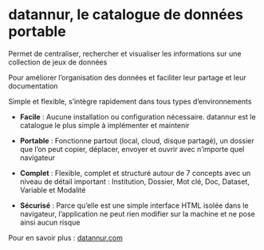 # datannur, le catalogue de données portable

Permet de centraliser, rechercher et visualiser les informations sur une collection de jeux de données

Pour améliorer l’organisation des données et faciliter leur partage et leur documentation

Simple et flexible, s’intègre rapidement dans tous types d’environnements

- **Facile** :
Aucune installation ou configuration nécessaire. datannur est le catalogue le plus simple à implémenter et maintenir

- **Portable** :
Fonctionne partout (local, cloud, disque partagé), un dossier que l’on peut copier, déplacer, envoyer et ouvrir avec n’importe quel navigateur

- **Complet** :
Flexible, complet et structuré autour de 7 concepts avec un niveau de détail important : Institution, Dossier, Mot clé, Doc, Dataset, Variable et Modalité

- **Sécurisé** :
Parce qu’elle est une simple interface HTML isolée dans le navigateur, l’application ne peut rien modifier sur la machine et ne pose ainsi aucun risque

Pour en savoir plus : [datannur.com](https://datannur.com)